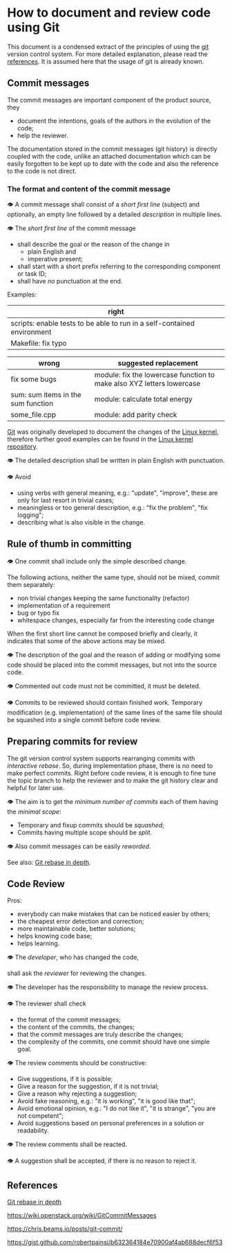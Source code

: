 # How to document and review code using Git

This document is a condensed extract of the principles of using the [git](https://git-scm.com/) version control system.
For more detailed explanation, please read the [references](#references).
It is assumed here that the usage of git is already known.


## Commit messages

The commit messages are important component of the product source, they
 - document the intentions, goals of the authors in the evolution of the code;
 - help the reviewer.

The documentation stored in the commit messages (git history) is directly coupled with the code,
unlike an attached documentation which can be easily forgotten to be kept up to date with the code
and also the reference to the code is not direct.


### The format and content of the commit message

👁 A commit message shall consist of a _short first line_ (subject)
and optionally, an empty line followed by a detailed _description_ in multiple lines.

👁 The _short first line_ of the commit message
 - shall describe the goal or the reason of the change in
   - plain English and
   - imperative present;
 - shall start with a short prefix referring to the corresponding component or task ID;
 - shall have _no_ punctuation at the end.

Examples:

| right |
|-------|
| scripts: enable tests to be able to run in a self-contained environment |
| Makefile: fix typo |

| wrong | suggested replacement |
|-------|-----------------------|
| fix some bugs | module: fix the lowercase function to make also XYZ letters lowercase |
| sum: sum items in the sum function | module: calculate total energy |
| some_file.cpp | module: add parity check |

[Git](https://en.wikipedia.org/wiki/Git) was originally developed to document the changes
of the [Linux kernel](https://en.wikipedia.org/wiki/Linux_kernel),
therefore further good examples can be found in the [Linux kernel repository](https://github.com/torvalds/linux/commits/master).

👁 The detailed description shall be written in plain English _with_ punctuation.

👁 Avoid
 - using verbs with general meaning, e.g.: "update", "improve", these are only for last resort in trivial cases;
 - meaningless or too general description, e.g.: "fix the problem", "fix logging";
 - describing what is also visible in the change.


## Rule of thumb in committing

👁 One commit shall include only the simple described change.

The following actions, neither the same type, should not be mixed, commit them separately:
 - non trivial changes keeping the same functionality (refactor)
 - implementation of a requirement
 - bug or typo fix
 - whitespace changes, especially far from the interesting code change

When the first short line cannot be composed briefly and clearly,
it indicates that some of the above actions may be mixed.

👁 The description of the goal and the reason of adding or modifying some code
should be placed into the commit messages, but not into the source code.

👁 Commented out code must not be committed, it must be deleted.

👁 Commits to be reviewed should contain finished work.
Temporary modification (e.g. implementation) of the same lines of the same file
should be squashed into a single commit before code review.


## Preparing commits for review

The git version control system supports rearranging commits with _interactive rebase_.
So, during implementation phase, there is no need to make perfect commits.
Right before code review, it is enough to fine tune the topic branch
to help the reviewer and to make the git history clear and helpful for later use.

👁 The aim is to get the _minimum number of commits_ each of them having the _minimal scope_:
 - Temporary and fixup commits should be _squashed_;
 - Commits having multiple scope should be _split_.

👁 Also commit messages can be easily _reworded_.

See also: [Git rebase in depth].


## Code Review

Pros:
 - everybody can make mistakes that can be noticed easier by others;
 - the cheapest error detection and correction;
 - more maintainable code, better solutions;
 - helps knowing code base;
 - helps learning.

👁 The _developer_, who has changed the code,

shall ask the _reviewer_ for reviewing the changes.

👁 The developer has the responsibility to manage the review process.

👁 The reviewer shall check
 - the format of the commit messages;
 - the content of the commits, the changes;
 - that the commit messages are truly describe the changes;
 - the complexity of the commits, one commit should have one simple goal.

👁 The review comments should be constructive:
 - Give suggestions, if it is possible;
 - Give a reason for the suggestion, if it is not trivial;
 - Give a reason why rejecting a suggestion;
 - Avoid fake reasoning, e.g.: "it is working", "it is good like that";
 - Avoid emotional opinion, e.g.: "I do not like it", "it is strange", "you are not competent";
 - Avoid suggestions based on personal preferences in a solution or readability.

👁 The review comments shall be reacted.

👁 A suggestion shall be accepted, if there is no reason to reject it.


## References

[Git rebase in depth]

[Git rebase in depth]: https://git-rebase.io

https://wiki.openstack.org/wiki/GitCommitMessages

https://chris.beams.io/posts/git-commit/

https://gist.github.com/robertpainsi/b632364184e70900af4ab688decf6f53

